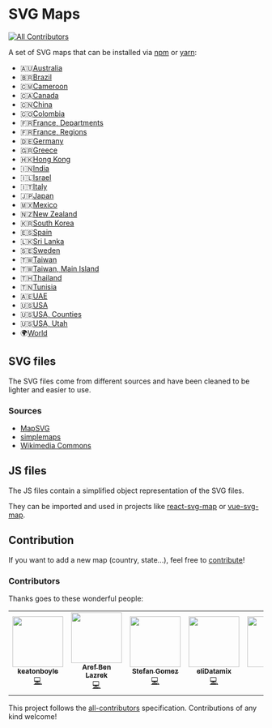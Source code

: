 # SVG Maps
<!-- ALL-CONTRIBUTORS-BADGE:START - Do not remove or modify this section -->
[![All Contributors](https://img.shields.io/badge/all_contributors-6-green.svg)](#contributors)
<!-- ALL-CONTRIBUTORS-BADGE:END -->

A set of SVG maps that can be installed via [npm](https://www.npmjs.com) or [yarn](https://yarnpkg.com):
* 🇦🇺[Australia](packages/australia)
* 🇧🇷[Brazil](packages/brazil)
* 🇨🇲[Cameroon](packages/cameroon)
* 🇨🇦[Canada](packages/canada)
* 🇨🇳[China](packages/china)
* 🇨🇴[Colombia](packages/colombia)
* 🇫🇷[France, Departments](packages/france.departments)
* 🇫🇷[France, Regions](packages/france.regions)
* 🇩🇪[Germany](packages/germany)
* 🇬🇷[Greece](packages/greece)
* 🇭🇰[Hong Kong](packages/hong-kong)
* 🇮🇳[India](packages/india)
* 🇮🇱[Israel](packages/israel)
* 🇮🇹[Italy](packages/italy)
* 🇯🇵[Japan](packages/japan)
* 🇲🇽[Mexico](packages/mexico)
* 🇳🇿[New Zealand](packages/new-zealand)
* 🇰🇷[South Korea](packages/south-korea)
* 🇪🇸[Spain](packages/spain)
* 🇱🇰[Sri Lanka](packages/sri-lanka)
* 🇸🇪[Sweden](packages/sweden)
* 🇹🇼[Taiwan](packages/taiwan)
* 🇹🇼[Taiwan, Main Island](packages/taiwan.main)
* 🇹🇭[Thailand](packages/thailand)
* 🇹🇳[Tunisia](packages/tunisia)
* 🇦🇪[UAE](packages/uae)
* 🇺🇸[USA](packages/usa)
* 🇺🇸[USA, Counties](packages/usa.counties)
* 🇺🇸[USA, Utah](packages/usa.utah)
* 🌍[World](packages/world)

## SVG files

The SVG files come from different sources and have been cleaned to be lighter and easier to use.

### Sources

* [MapSVG](https://mapsvg.com/)
* [simplemaps](https://simplemaps.com/)
* [Wikimedia Commons](https://commons.wikimedia.org/)

## JS files

The JS files contain a simplified object representation of the SVG files.

They can be imported and used in projects like [react-svg-map](https://github.com/VictorCazanave/react-svg-map) or [vue-svg-map](https://github.com/VictorCazanave/vue-svg-map).

## Contribution

If you want to add a new map (country, state...), feel free to [contribute](CONTRIBUTING.md)!

### Contributors

Thanks goes to these wonderful people:

<!-- ALL-CONTRIBUTORS-LIST:START - Do not remove or modify this section -->
<!-- prettier-ignore-start -->
<!-- markdownlint-disable -->
<table>
  <tr>
    <td align="center"><a href="https://github.com/keatonboyle"><img src="https://avatars3.githubusercontent.com/u/3393465?v=4" width="100px;" alt=""/><br /><sub><b>keatonboyle</b></sub></a><br /><a href="https://github.com/VictorCazanave/svg-maps/commits?author=keatonboyle" title="Code">💻</a></td>
    <td align="center"><a href="https://github.com/aref-lazrek"><img src="https://avatars3.githubusercontent.com/u/13694905?v=4" width="100px;" alt=""/><br /><sub><b>Aref Ben Lazrek</b></sub></a><br /><a href="https://github.com/VictorCazanave/svg-maps/commits?author=aref-lazrek" title="Code">💻</a></td>
    <td align="center"><a href="https://www.linkedin.com/in/stefangomez"><img src="https://avatars2.githubusercontent.com/u/346081?v=4" width="100px;" alt=""/><br /><sub><b>Stefan Gomez</b></sub></a><br /><a href="https://github.com/VictorCazanave/svg-maps/commits?author=stefangomez" title="Code">💻</a></td>
    <td align="center"><a href="https://github.com/eliDatamix"><img src="https://avatars3.githubusercontent.com/u/61228529?v=4" width="100px;" alt=""/><br /><sub><b>eliDatamix</b></sub></a><br /><a href="https://github.com/VictorCazanave/svg-maps/commits?author=eliDatamix" title="Code">💻</a></td>
    <td align="center"><a href="https://github.com/tae8838"><img src="https://avatars3.githubusercontent.com/u/7782153?v=4" width="100px;" alt=""/><br /><sub><b>Tae</b></sub></a><br /><a href="https://github.com/VictorCazanave/svg-maps/commits?author=tae8838" title="Code">💻</a></td>
    <td align="center"><a href="http://k9-build.blogspot.co.uk/"><img src="https://avatars1.githubusercontent.com/u/5486945?v=4" width="100px;" alt=""/><br /><sub><b>Richard Hopkins</b></sub></a><br /><a href="https://github.com/VictorCazanave/svg-maps/commits?author=hopkira" title="Code">💻</a></td>
  </tr>
</table>

<!-- markdownlint-enable -->
<!-- prettier-ignore-end -->
<!-- ALL-CONTRIBUTORS-LIST:END -->

This project follows the [all-contributors](https://github.com/all-contributors/all-contributors) specification. Contributions of any kind welcome!
